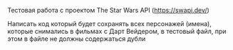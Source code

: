 Тестовая работа с проектом The Star Wars API (https://swapi.dev/)

 Написать код который будет сохранять всех персонажей (имена), которые снимались в фильмах с Дарт Вейдером, в тестовый файл, при этом в файле не должны содержаться дубли